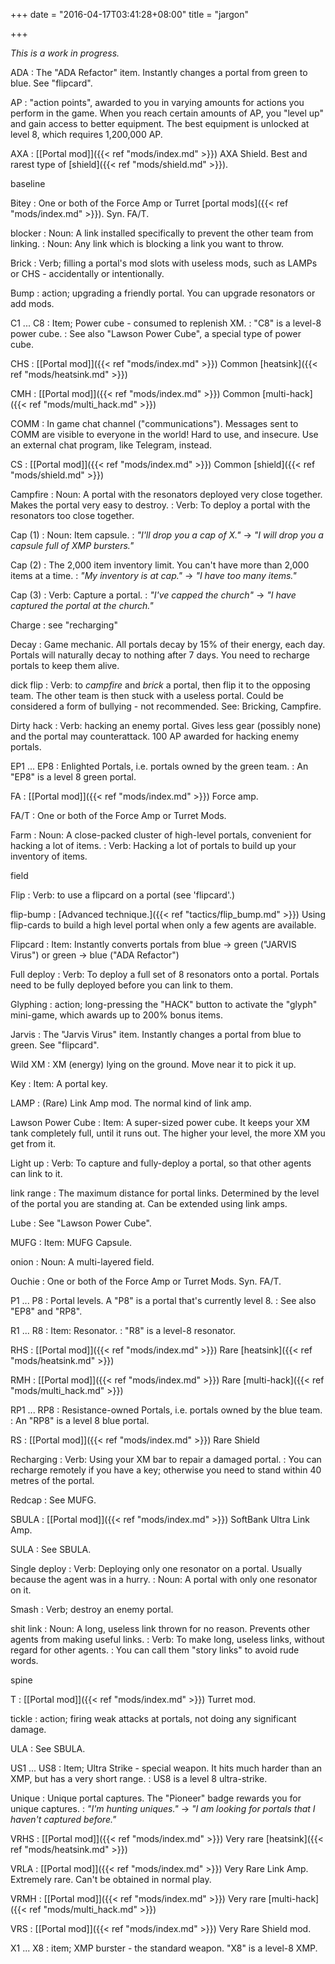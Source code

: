 +++
date = "2016-04-17T03:41:28+08:00"
title = "jargon"

+++

*This is a work in progress.*

ADA
: The "ADA Refactor" item. Instantly changes a portal from green to blue. See "flipcard".

AP
: "action points", awarded to you in varying amounts for actions you perform in the game. When you reach certain amounts of AP, you "level up" and gain access to better equipment. The best equipment is unlocked at level 8, which requires 1,200,000 AP.

AXA
: [[Portal mod]]({{< ref "mods/index.md" >}}) AXA Shield. Best and rarest type of [shield]({{< ref "mods/shield.md" >}}).

baseline

Bitey
: One or both of the Force Amp or Turret [portal mods]({{< ref "mods/index.md" >}}). Syn. FA/T.

blocker
: Noun: A link installed specifically to prevent the other team from linking.
: Noun: Any link which is blocking a link you want to throw.

Brick
: Verb; filling a portal's mod slots with useless mods, such as LAMPs or CHS - accidentally or intentionally.

Bump
: action; upgrading a friendly portal. You can upgrade resonators or add mods.

C1 ... C8
: Item; Power cube - consumed to replenish XM.
: "C8" is a level-8 power cube.
: See also "Lawson Power Cube", a special type of power cube.

CHS
: [[Portal mod]]({{< ref "mods/index.md" >}}) Common [heatsink]({{< ref "mods/heatsink.md" >}})

CMH
: [[Portal mod]]({{< ref "mods/index.md" >}}) Common [multi-hack]({{< ref "mods/multi_hack.md" >}})

COMM
: In game chat channel ("communications"). Messages sent to COMM are visible to everyone in the world! Hard to use, and insecure. Use an external chat program, like Telegram, instead.

CS
: [[Portal mod]]({{< ref "mods/index.md" >}}) Common [shield]({{< ref "mods/shield.md" >}})

Campfire
: Noun: A portal with the resonators deployed very close together. Makes the portal very easy to destroy.
: Verb: To deploy a portal with the resonators too close together.

Cap (1)
: Noun: Item capsule.
: *"I'll drop you a cap of X."* -> *"I will drop you a capsule full of XMP bursters."*

Cap (2)
: The 2,000 item inventory limit. You can't have more than 2,000 items at a time.
: *"My inventory is at cap."* -> *"I have too many items."*

Cap (3)
: Verb: Capture a portal.
: *"I've capped the church"* -> *"I have captured the portal at the church."*

Charge
: see "recharging"

Decay
: Game mechanic. All portals decay by 15% of their energy, each day. Portals will naturally decay to nothing after 7 days. You need to recharge portals to keep them alive.

dick flip
: Verb: to *campfire* and *brick* a portal, then flip it to the opposing team. The other team is then stuck with a useless portal. Could be considered a form of bullying - not recommended. See: Bricking, Campfire.

Dirty hack
: Verb: hacking an enemy portal. Gives less gear (possibly none) and the portal may counterattack.  100 AP awarded for hacking enemy portals.

EP1 ... EP8
: Enlighted Portals, i.e. portals owned by the green team.
: An "EP8" is a level 8 green portal.

FA
: [[Portal mod]]({{< ref "mods/index.md" >}}) Force amp.

FA/T
: One or both of the Force Amp or Turret Mods.

Farm
: Noun: A close-packed cluster of high-level portals, convenient for hacking a lot of items.
: Verb: Hacking a lot of portals to build up your inventory of items.

field

Flip
: Verb: to use a flipcard on a portal (see 'flipcard'.)

flip-bump
: [Advanced technique.]({{< ref "tactics/flip_bump.md" >}}) Using flip-cards to build a high level portal when only a few agents are available.

Flipcard
: Item: Instantly converts portals from blue -> green ("JARVIS Virus") or green -> blue ("ADA Refactor")

Full deploy
: Verb: To deploy a full set of 8 resonators onto a portal. Portals need to be fully deployed before you can link to them.

Glyphing
: action; long-pressing the "HACK" button to activate the "glyph" mini-game, which awards up to 200% bonus items.

Jarvis
: The "Jarvis Virus" item. Instantly changes a portal from blue to green. See "flipcard".

Wild XM
: XM (energy) lying on the ground. Move near it to pick it up.

Key
: Item: A portal key.

LAMP
: (Rare) Link Amp mod. The normal kind of link amp.

Lawson Power Cube
: Item: A super-sized power cube. It keeps your XM tank completely full, until it runs out. The higher your level, the more XM you get from it.

Light up
: Verb: To capture and fully-deploy a portal, so that other agents can link to it.

link range
: The maximum distance for portal links. Determined by the level of the portal you are standing at. Can be extended using link amps.

Lube
: See "Lawson Power Cube".

MUFG
: Item: MUFG Capsule.

onion
: Noun: A multi-layered field.

Ouchie
: One or both of the Force Amp or Turret Mods. Syn. FA/T.

P1 ... P8
: Portal levels. A "P8" is a portal that's currently level 8.
: See also "EP8" and "RP8".

R1 ... R8
: Item: Resonator.
: "R8" is a level-8 resonator.

RHS
: [[Portal mod]]({{< ref "mods/index.md" >}}) Rare [heatsink]({{< ref "mods/heatsink.md" >}})

RMH
: [[Portal mod]]({{< ref "mods/index.md" >}}) Rare [multi-hack]({{< ref "mods/multi_hack.md" >}})

RP1 ... RP8
: Resistance-owned Portals, i.e. portals owned by the blue team.
: An "RP8" is a level 8 blue portal.

RS
: [[Portal mod]]({{< ref "mods/index.md" >}}) Rare Shield

Recharging
: Verb: Using your XM bar to repair a damaged portal.
: You can recharge remotely if you have a key; otherwise you need to stand within 40 metres of the portal.

Redcap
: See MUFG.

SBULA
: [[Portal mod]]({{< ref "mods/index.md" >}}) SoftBank Ultra Link Amp.

SULA
: See SBULA.

Single deploy
: Verb: Deploying only one resonator on a portal. Usually because the agent was in a hurry.
: Noun: A portal with only one resonator on it.

Smash
: Verb; destroy an enemy portal.


shit link
: Noun: A long, useless link thrown for no reason. Prevents other agents from making useful links.
: Verb: To make long, useless links, without regard for other agents.
: You can call them "story links" to avoid rude words.

spine

T
: [[Portal mod]]({{< ref "mods/index.md" >}}) Turret mod.

tickle
: action; firing weak attacks at portals, not doing any significant damage.

ULA
: See SBULA.

US1 ... US8
: Item; Ultra Strike - special weapon. It hits much harder than an XMP, but has a very short range.
: US8 is a level 8 ultra-strike.

Unique
: Unique portal captures. The "Pioneer" badge rewards you for unique captures.
: *"I'm hunting uniques."* -> *"I am looking for portals that I haven't captured before."*

VRHS
: [[Portal mod]]({{< ref "mods/index.md" >}}) Very rare [heatsink]({{< ref "mods/heatsink.md" >}})

VRLA
: [[Portal mod]]({{< ref "mods/index.md" >}}) Very Rare Link Amp. Extremely rare. Can't be obtained in normal play.

VRMH
: [[Portal mod]]({{< ref "mods/index.md" >}}) Very rare [multi-hack]({{< ref "mods/multi_hack.md" >}})

VRS
: [[Portal mod]]({{< ref "mods/index.md" >}}) Very Rare Shield mod.

X1 ... X8
: item; XMP burster - the standard weapon. "X8" is a level-8 XMP.


